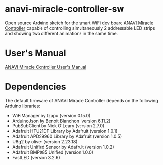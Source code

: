 # anavi-miracle-controller-sw

Open source Arduino sketch for the smart WiFi dev board [ANAVI Miracle Controller](https://anavi.technology/) capable of controlling simultaneously 2 addressable LED strips and showing two different animations in the same time.

# User's Manual

[ANAVI Miracle Controller User's Manual](https://github.com/AnaviTechnology/anavi-docs/blob/master/anavi-miracle-controller/anavi-miracle-controller.md)

# Dependencies

The default firmware of ANAVI Miracle Controller depends on the following Arduino libraries:

* WiFiManager by tzapu (version 0.15.0)
* ArduinoJson by Benoit Blanchon (version 6.11.2)
* PubSubClient by Nick O'Leary (version 2.7.0)
* Adafruit HTU21DF Library by Adafruit (version 1.0.1)
* Adafruit APDS9960 Library by Adafruit (version 1.0.5)
* U8g2 by oliver (version 2.23.18)
* Adafruit Unified Sensor by Adafruit (version 1.0.2)
* Adafruit BMP085 Unified (version 1.0.0)
* FastLED (version 3.2.6)
